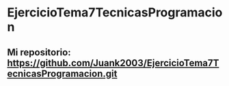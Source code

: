 # EjercicioTema7TecnicasProgramacion

## Mi repositorio: https://github.com/Juank2003/EjercicioTema7TecnicasProgramacion.git
